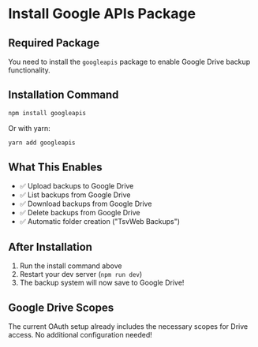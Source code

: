 # Install Google APIs Package

## Required Package

You need to install the `googleapis` package to enable Google Drive backup functionality.

## Installation Command

```powershell
npm install googleapis
```

Or with yarn:
```powershell
yarn add googleapis
```

## What This Enables

- ✅ Upload backups to Google Drive
- ✅ List backups from Google Drive
- ✅ Download backups from Google Drive
- ✅ Delete backups from Google Drive
- ✅ Automatic folder creation ("TsvWeb Backups")

## After Installation

1. Run the install command above
2. Restart your dev server (`npm run dev`)
3. The backup system will now save to Google Drive!

## Google Drive Scopes

The current OAuth setup already includes the necessary scopes for Drive access. No additional configuration needed!
